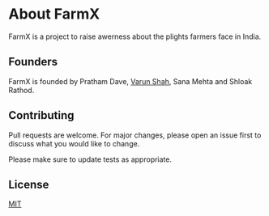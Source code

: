 # About FarmX

FarmX is a project to raise awerness about the plights farmers face in India. 

## Founders

FarmX is founded by Pratham Dave, [Varun Shah](https://github.com/vvs005), Sana Mehta and Shloak Rathod.

## Contributing
Pull requests are welcome. For major changes, please open an issue first to discuss what you would like to change.

Please make sure to update tests as appropriate.

## License
[MIT](https://choosealicense.com/licenses/mit/)
